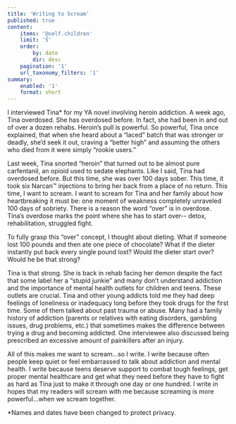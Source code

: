 ```yaml
---
title: 'Writing to Scream'
published: true
content:
    items: '@self.children'
    limit: '5'
    order:
        by: date
        dir: desc
    pagination: '1'
    url_taxonomy_filters: '1'
summary:
    enabled: '1'
    format: short
---
```


I interviewed Tina* for my YA novel involving heroin addiction. A week ago, Tina overdosed. She has overdosed before.  In fact, she had been in and out of over a dozen rehabs. Heroin’s pull is powerful.  So powerful, Tina once explained, that when she heard about a “laced” batch that was stronger or deadly, she’d seek it out, craving a “better high” and assuming the others who died from it were simply “rookie users.”  

Last week, Tina snorted “heroin” that turned out to be almost pure carfentanil, an opioid used to sedate elephants. Like I said, Tina had overdosed before.  But this time, she was over 100 days sober.  This time, it took six Narcan™ injections to bring her back from a place of no return. This time, I want to scream. I want to scream for Tina and her family about how heartbreaking it must be: one moment of weakness completely unraveled 100 days of sobriety. There is a reason the word “over” is in overdose. Tina’s overdose marks the point where she has to start over-- detox, rehabilitation, struggled fight.  

To fully grasp this “over” concept, I thought about dieting. What if someone lost 100 pounds and then ate one piece of chocolate? What if the dieter instantly put back every single pound lost?  Would the dieter start over? Would he be that strong? 

Tina is that strong. She is back in rehab facing her demon despite the fact that some label her a “stupid junkie” and many don’t understand addiction and the importance of mental health outlets for children and teens.  These outlets are crucial. Tina and other young addicts told me they had deep feelings of loneliness or inadequacy long before they took drugs for the first time. Some of them talked about past trauma or abuse. Many had a family history of addiction (parents or relatives with eating disorders, gambling issues, drug problems, etc.) that sometimes makes the difference between trying a drug and becoming addicted. One interviewee also discussed being prescribed an excessive amount of painkillers after an injury.

All of this makes me want to scream…so I write.  I write because often people keep quiet or feel embarrassed to talk about addiction and mental health.  I write because teens deserve support to combat tough feelings, get proper mental healthcare and get what they need before they have to fight as hard as Tina just to make it through one day or one hundred. I write in hopes that my readers will scream with me because screaming is more powerful…when we scream together.  




*Names and dates have been changed to protect privacy. 
